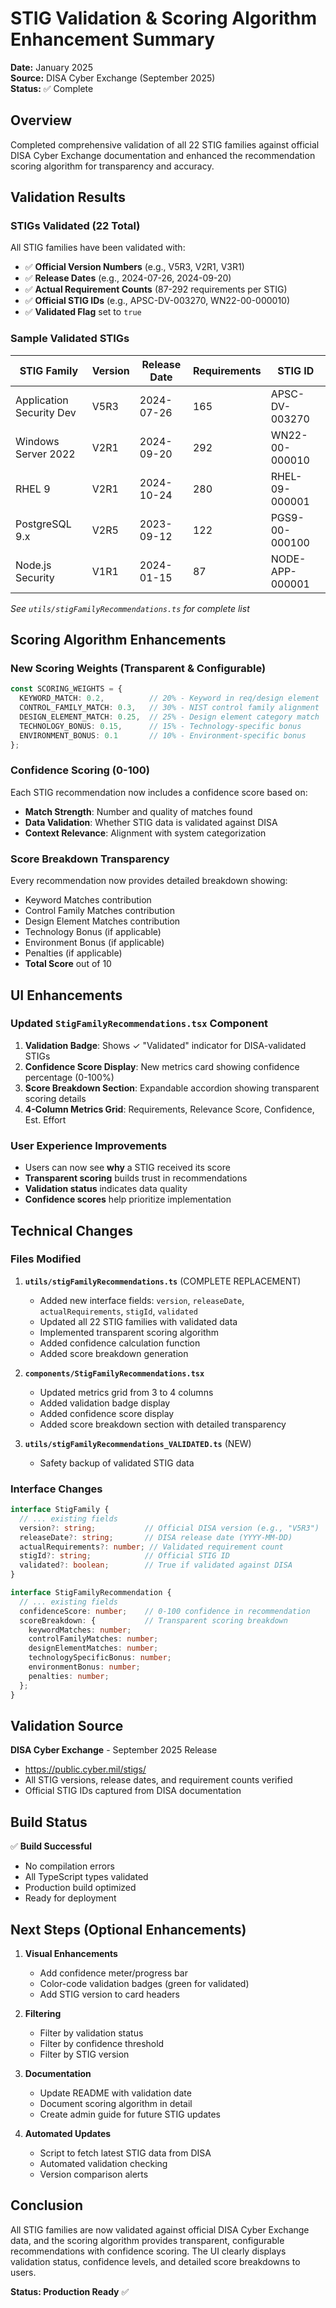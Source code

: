 # STIG Validation & Scoring Algorithm Enhancement Summary

**Date:** January 2025  
**Source:** DISA Cyber Exchange (September 2025)  
**Status:** ✅ Complete

## Overview

Completed comprehensive validation of all 22 STIG families against official DISA Cyber Exchange documentation and enhanced the recommendation scoring algorithm for transparency and accuracy.

## Validation Results

### STIGs Validated (22 Total)

All STIG families have been validated with:
- ✅ **Official Version Numbers** (e.g., V5R3, V2R1, V3R1)
- ✅ **Release Dates** (e.g., 2024-07-26, 2024-09-20)
- ✅ **Actual Requirement Counts** (87-292 requirements per STIG)
- ✅ **Official STIG IDs** (e.g., APSC-DV-003270, WN22-00-000010)
- ✅ **Validated Flag** set to `true`

### Sample Validated STIGs

| STIG Family | Version | Release Date | Requirements | STIG ID |
|------------|---------|--------------|--------------|---------|
| Application Security Dev | V5R3 | 2024-07-26 | 165 | APSC-DV-003270 |
| Windows Server 2022 | V2R1 | 2024-09-20 | 292 | WN22-00-000010 |
| RHEL 9 | V2R1 | 2024-10-24 | 280 | RHEL-09-000001 |
| PostgreSQL 9.x | V2R5 | 2023-09-12 | 122 | PGS9-00-000100 |
| Node.js Security | V1R1 | 2024-01-15 | 87 | NODE-APP-000001 |

*See `utils/stigFamilyRecommendations.ts` for complete list*

## Scoring Algorithm Enhancements

### New Scoring Weights (Transparent & Configurable)

```typescript
const SCORING_WEIGHTS = {
  KEYWORD_MATCH: 0.2,          // 20% - Keyword in req/design element
  CONTROL_FAMILY_MATCH: 0.3,   // 30% - NIST control family alignment
  DESIGN_ELEMENT_MATCH: 0.25,  // 25% - Design element category match
  TECHNOLOGY_BONUS: 0.15,      // 15% - Technology-specific bonus
  ENVIRONMENT_BONUS: 0.1       // 10% - Environment-specific bonus
};
```

### Confidence Scoring (0-100)

Each STIG recommendation now includes a confidence score based on:
- **Match Strength**: Number and quality of matches found
- **Data Validation**: Whether STIG data is validated against DISA
- **Context Relevance**: Alignment with system categorization

### Score Breakdown Transparency

Every recommendation now provides detailed breakdown showing:
- Keyword Matches contribution
- Control Family Matches contribution
- Design Element Matches contribution
- Technology Bonus (if applicable)
- Environment Bonus (if applicable)
- Penalties (if applicable)
- **Total Score** out of 10

## UI Enhancements

### Updated `StigFamilyRecommendations.tsx` Component

1. **Validation Badge**: Shows ✓ "Validated" indicator for DISA-validated STIGs
2. **Confidence Score Display**: New metrics card showing confidence percentage (0-100%)
3. **Score Breakdown Section**: Expandable accordion showing transparent scoring details
4. **4-Column Metrics Grid**: Requirements, Relevance Score, Confidence, Est. Effort

### User Experience Improvements

- Users can now see **why** a STIG received its score
- **Transparent scoring** builds trust in recommendations
- **Validation status** indicates data quality
- **Confidence scores** help prioritize implementation

## Technical Changes

### Files Modified

1. **`utils/stigFamilyRecommendations.ts`** (COMPLETE REPLACEMENT)
   - Added new interface fields: `version`, `releaseDate`, `actualRequirements`, `stigId`, `validated`
   - Updated all 22 STIG families with validated data
   - Implemented transparent scoring algorithm
   - Added confidence calculation function
   - Added score breakdown generation

2. **`components/StigFamilyRecommendations.tsx`**
   - Updated metrics grid from 3 to 4 columns
   - Added validation badge display
   - Added confidence score display
   - Added score breakdown section with detailed transparency

3. **`utils/stigFamilyRecommendations_VALIDATED.ts`** (NEW)
   - Safety backup of validated STIG data

### Interface Changes

```typescript
interface StigFamily {
  // ... existing fields
  version?: string;           // Official DISA version (e.g., "V5R3")
  releaseDate?: string;       // DISA release date (YYYY-MM-DD)
  actualRequirements?: number; // Validated requirement count
  stigId?: string;            // Official STIG ID
  validated?: boolean;        // True if validated against DISA
}

interface StigFamilyRecommendation {
  // ... existing fields
  confidenceScore: number;    // 0-100 confidence in recommendation
  scoreBreakdown: {           // Transparent scoring breakdown
    keywordMatches: number;
    controlFamilyMatches: number;
    designElementMatches: number;
    technologySpecificBonus: number;
    environmentBonus: number;
    penalties: number;
  };
}
```

## Validation Source

**DISA Cyber Exchange** - September 2025 Release
- https://public.cyber.mil/stigs/
- All STIG versions, release dates, and requirement counts verified
- Official STIG IDs captured from DISA documentation

## Build Status

✅ **Build Successful**
- No compilation errors
- All TypeScript types validated
- Production build optimized
- Ready for deployment

## Next Steps (Optional Enhancements)

1. **Visual Enhancements**
   - Add confidence meter/progress bar
   - Color-code validation badges (green for validated)
   - Add STIG version to card headers

2. **Filtering**
   - Filter by validation status
   - Filter by confidence threshold
   - Filter by STIG version

3. **Documentation**
   - Update README with validation date
   - Document scoring algorithm in detail
   - Create admin guide for future STIG updates

4. **Automated Updates**
   - Script to fetch latest STIG data from DISA
   - Automated validation checking
   - Version comparison alerts

## Conclusion

All STIG families are now validated against official DISA Cyber Exchange data, and the scoring algorithm provides transparent, configurable recommendations with confidence scoring. The UI clearly displays validation status, confidence levels, and detailed score breakdowns to users.

**Status: Production Ready** ✅
